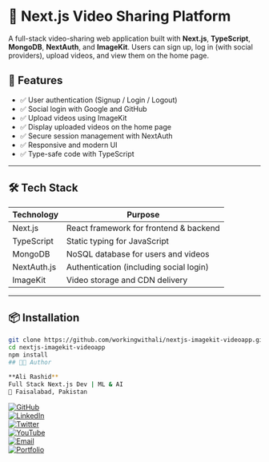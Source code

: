 # 🎥 Next.js Video Sharing Platform

A full-stack video-sharing web application built with **Next.js**, **TypeScript**, **MongoDB**, **NextAuth**, and **ImageKit**. Users can sign up, log in (with social providers), upload videos, and view them on the home page.

## 🚀 Features

- ✅ User authentication (Signup / Login / Logout)
- ✅ Social login with Google and GitHub
- ✅ Upload videos using ImageKit
- ✅ Display uploaded videos on the home page
- ✅ Secure session management with NextAuth
- ✅ Responsive and modern UI
- ✅ Type-safe code with TypeScript

---

## 🛠️ Tech Stack

| Technology   | Purpose                                 |
|--------------|------------------------------------------|
| Next.js      | React framework for frontend & backend   |
| TypeScript   | Static typing for JavaScript             |
| MongoDB      | NoSQL database for users and videos      |
| NextAuth.js  | Authentication (including social login)  |
| ImageKit     | Video storage and CDN delivery           |

---

## 📦 Installation

```bash
git clone https://github.com/workingwithali/nextjs-imagekit-videoapp.git
cd nextjs-imagekit-videoapp
npm install
## 👨‍💻 Author

**Ali Rashid**  
Full Stack Next.js Dev | ML & AI  
📍 Faisalabad, Pakistan

```
[![GitHub](https://img.shields.io/badge/GitHub-@workingwithali-181717?style=for-the-badge&logo=github)](https://github.com/workingwithali)  
[![LinkedIn](https://img.shields.io/badge/LinkedIn-Ali%20Rashid-0077B5?style=for-the-badge&logo=linkedin)](https://www.linkedin.com/in/workingwithali)  
[![Twitter](https://img.shields.io/badge/Twitter-@workingwithali-1DA1F2?style=for-the-badge&logo=twitter)](https://twitter.com/workingwithali)  
[![YouTube](https://img.shields.io/badge/YouTube-Faatih%20Al--Qalb-FF0000?style=for-the-badge&logo=youtube)](https://www.youtube.com/@FaatihAlQalb)  
[![Email](https://img.shields.io/badge/Email-alirashid2020e@gmail.com-D14836?style=for-the-badge&logo=gmail&logoColor=white)](mailto:alirashid2020e@gmail.com)  
[![Portfolio](https://img.shields.io/badge/Portfolio-Visit-blueviolet?style=for-the-badge&logo=web)](https://your-portfolio-url.com)

